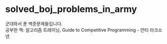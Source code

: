 # solved_boj_problems_in_army
군대와서 푼 백준문제들입니다.\
공부한 책: 알고리즘 트레이닝, Guide to Competitive Programming - 안티 라크소넨
